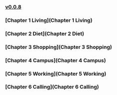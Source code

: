 ### [v0.0.8](https://github.com/littleflute/english/edit/master/Chao%20qing%20song/readme.md)
### [Chapter 1 Living](Chapter 1 Living)
### [Chapter 2 Diet](Chapter 2 Diet)
### [Chapter 3 Shopping](Chapter 3 Shopping)
### [Chapter 4 Campus](Chapter 4 Campus)
### [Chapter 5 Working](Chapter 5 Working)
### [Chapter 6 Calling](Chapter 6 Calling)
